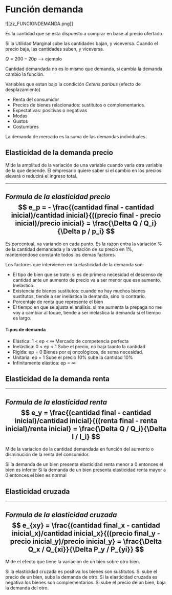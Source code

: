 # Función demanda
 
![[zz_FUNCIONDEMANDA.png]]

Es la cantidad que se esta dispuesto a comprar en base al precio ofertado.

Si la Utilidad Marginal sube las cantidades bajan, y viceversa.
Cuando el precio baja, las cantidades suben, y viceversa.

$Q = 200 - 20p$ --> ejemplo
		
Cantidad demandada no es lo mismo que demanda, si cambia la demanda cambio la función.

Variables que estan bajo la condición *Ceteris paribus* (efecto de desplazamiento)
- Renta del consumidor
- Precios de bienes relacionados: sustitutos o complementarios.
- Expectativas: positivas o negativas
- Modas
- Gustos
- Costumbres

La demanda de mercado es la suma de las demandas individuales.

## Elasticidad de la demanda precio

Mide la amplitud de la variación de una variable cuando varía otra variable de la que depende.
El empresario quiere saber si el cambio en los precios elevará o reducirá el ingreso total.

---
*Formula de la elasticidad precio*
$$ e_p = - \frac{(cantidad final - cantidad inicial)/cantidad inicial}{((precio final - precio inicial)/precio inicial} = \frac{\Delta Q / Q_i}{\Delta p / p_i} $$
---

Es porcentual, va variando en cada punto.
Es la razon entra la variación % de la cantidad demandada y la variación de su precio en 1%, manteniendose constante todos los demas factores.

Los factores que intervienen en la elasticidad de la demanda son:
- El tipo de bien que se trate: si es de primera necesidad el descenso de cantidad ante un aumento de precio va a ser menor que ese aumento. Inelástico.
- Existencia de bienes sustitutos: cuando no hay muchos bienes sustitutos, tiende a ser inelástica la demanda, sino lo contrario.
- Porcentaje de renta que represente el bien
- El tiempo en que se ajusta el análisis: si me aumenta la prepaga no me voy a cambiar al toque, tiende a ser inelastica la demanda si el tiempo es largo.

#### Tipos de demanda

- Elástica: 1 < ep < ∞   Mercado de competencia perfecta
- Inelástica: 0 < ep < 1  Sube el precio, no baja taanto la cantidad
- Rigida: ep = 0   Bienes por ej oncológicos, de suma necesidad.
- Unitaria: ep = 1  Sube el precio 10% sube la cantidad 10%
- Infinitamente elástica: ep = ∞

## Elasticidad de la demanda renta

---
*Formula de la elasticidad renta*
$$ e_y = \frac{(cantidad final - cantidad inicial)/cantidad inicial}{((renta final - renta inicial)/renta inicial} = \frac{\Delta Q / Q_i}{\Delta I / I_i} $$
---

Mide la variacion de la cantidad demandada en función del aumento o disminución de la renta del consumidor. 

Si la demanda de un bien presenta elasticidad renta menor a 0 entonces el bien es inferior
Si la demanda de un bien presenta elasticidad renta mayor a 0 entonces el bien es normal

## Elasticidad cruzada

---
*Formula de la elasticidad cruzada*
$$ e_{xy} = \frac{(cantidad final_x - cantidad inicial_x)/cantidad inicial_x}{((precio final_y - precio inicial_y)/precio inicial_y} = \frac{\Delta Q_x / Q_{xi}}{\Delta P_y / P_{yi}} $$
---

Mide el efecto que tiene la variacion de un bien sobre otro bien.

Si la elasticidad cruzada es positiva los bienes son sustitutos. Si sube el precio de un bien, sube la demanda de otro.
Si la elasticidad cruzada es negativa los bienes son complementarios. Si sube el precio de un bien, baja la demanda del otro.

